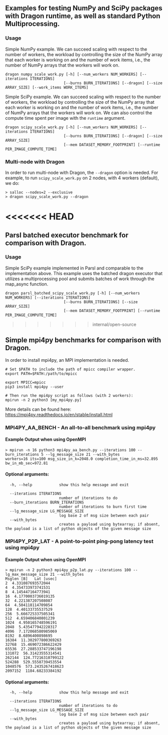 ## Examples for testing NumPy and SciPy packages with Dragon runtime, as well as standard Python Multiprocessing.

### Usage

Simple NumPy example. We can succeed scaling with respect to the number of workers, the workload by
controlling the size of the NumPy array that each worker is working on and the number of work items, i.e., the
number of NumPy arrays that the workers will work on.

```
dragon numpy_scale_work.py [-h] [--num_workers NUM_WORKERS] [--iterations ITERATIONS]
                          [--burns BURN_ITERATIONS] [--dragon] [--size ARRAY_SIZE] [--work_items WORK_ITEMS]
```

Simple SciPy example. We can succeed scaling with respect to the number of workers, the workload by controlling the size of the NumPy array that each worker is working on and the number of work items, i.e., the number of NumPy arrays that the workers will work on. We can also control the compute time spent per image with the `runtime` argument.
```
dragon scipy_scale_work.py [-h] [--num_workers NUM_WORKERS] [--iterations ITERATIONS]
                          [--burns BURN_ITERATIONS] [--dragon] [--size ARRAY_SIZE]
                          [--mem DATASET_MEMORY_FOOTPRINT] [--runtime PER_IMAGE_COMPUTE_TIME]
```

### Multi-node with Dragon

In order to run multi-node with Dragon, the `--dragon` option is needed. For example, to run `scipy_scale_work.py` on 2 nodes, with 4 workers (default), we do:
```
> salloc --nodes=2 --exclusive
> dragon scipy_scale_work.py --dragon
```
<<<<<<< HEAD
=======
## Parsl batched executor benchmark for comparison with Dragon.

### Usage

Simple SciPy example implemented in Parsl and comparable to the implementation above. This example uses the batched dragon executor that utilizes a multiprocessing pool and submits batches of work through the map_async function.  
```
dragon parsl_batched_scipy_scale_work.py [-h] [--num_workers NUM_WORKERS] [--iterations ITERATIONS]
                          [--burns BURN_ITERATIONS] [--size ARRAY_SIZE]
                          [--mem DATASET_MEMORY_FOOTPRINT] [--runtime PER_IMAGE_COMPUTE_TIME]
```
>>>>>>> internal/open-source

## Simple mpi4py benchmarks for comparison with Dragon.

In order to install mpi4py, an MPI implementation is needed.

```
# Set $PATH to include the path of mpicc compiler wrapper.
export PATH=$PATH:/path/to/mpicc

export MPICC=mpicc
pip3 install mpi4py --user

# Then run the mpi4py script as follows (with 2 workers):
mpirun -n 2 python3 [my_mpi4py.py]
```

More details can be found here: https://mpi4py.readthedocs.io/en/stable/install.html


### MPI4PY_AA_BENCH - An all-to-all benchmark using mpi4py

#### Example Output when using OpenMPI
```
> mpirun -n 16 python3 mpi4py_aa_bench.py --iterations 100 --burn_iterations 5 --lg_message_size 21 --with_bytes
workers=16 its=100 msg_size_in_k=2048.0 completion_time_in_ms=32.895 bw_in_mb_sec=972.81
```


#### Optional arguments:
```
  -h, --help            show this help message and exit

  --iterations ITERATIONS
                        number of iterations to do
  --burn_iterations BURN_ITERATIONS
                        number of iterations to burn first time
  --lg_message_size LG_MESSAGE_SIZE
                        log base 2 of msg size between each pair
  --with_bytes
                        creates a payload using bytearray; if absent, the payload is a list of python objects of the given message size
```



### MPI4PY_P2P_LAT - A point-to-point ping-pong latency test using mpi4py

#### Example Output when using OpenMPI
```
> mpirun -n 2 python3 mpi4py_p2p_lat.py --iterations 100 --lg_max_message_size 21 --with_bytes
Msglen [B]   Lat [usec]
2  4.331087693572044
4  4.354733973741531
8  4.145447164773941
16  4.1770003736019135
32  4.221387207508087
64  4.504118114709854
128  4.40133735537529
256  5.666725337505341
512  4.659406840801239
1024  4.950165748596191
2048  5.435477942228317
4096  7.172068580985069
8192  8.6896400898695
16384  11.302977800369263
32768  15.469072386622429
65536  27.288533747196198
131072  56.31423555314541
262144  124.77216310799122
524288  529.5558739453554
1048576  573.2435267418623
2097152  1184.68233384192
```

#### Optional arguments:
```
  -h, --help            show this help message and exit

  --iterations ITERATIONS
                        number of iterations to do
  --lg_message_size LG_MESSAGE_SIZE
                        log base 2 of msg size between each pair
  --with_bytes
                        creates a payload using bytearray; if absent, the payload is a list of python objects of the given message size
```
